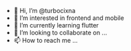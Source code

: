 - 👋 Hi, I’m @turbocixna
- 👀 I’m interested in frontend and mobile
- 🌱 I’m currently learning flutter
- 💞️ I’m looking to collaborate on ...
- 📫 How to reach me ...

<!---
turbocixna/turbocixna is a ✨ special ✨ repository because its `README.md` (this file) appears on your GitHub profile.
You can click the Preview link to take a look at your changes.
--->
